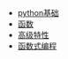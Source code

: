 * [python基础](chapter1/README.md)
* [函数](chapter2/README.md)
* [高级特性](chapter3/README.md)
* [函数式编程](chapter4/README.md)

